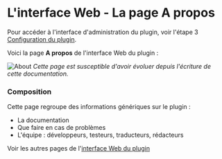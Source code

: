 # L'interface Web - La page A propos

Pour accéder à l'interface d'administration du plugin, voir l'étape 3 [Configuration du plugin](Configuration.md).

Voici la page __A propos__ de l'interface Web du plugin : 

![About](https://github.com/pipiche38/Domoticz-Zigate-Wiki/blob/master/Images/About.png)
*Cette page est susceptible d'avoir évoluer depuis l'écriture de cette documentation.*

### Composition

Cette page regroupe des informations génériques sur le plugin :
* La documentation
* Que faire en cas de problèmes
* L'équipe : développeurs, testeurs, traducteurs, rédacteurs


Voir les autres pages de l'[interface Web du plugin](Home.md#linterface-web-du-plugin)
